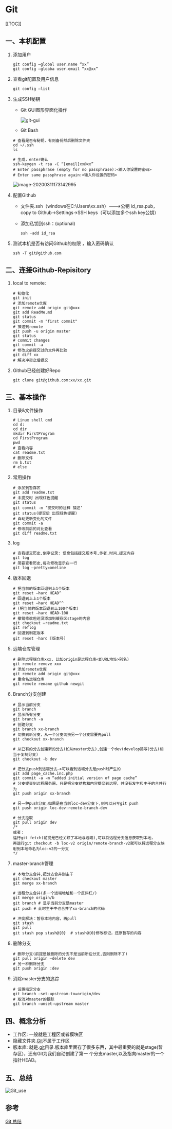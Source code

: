 # Git

[[TOC]]

## 一、本机配置

1. 添加用户

    ``` 
    git config –global user.name “xx” 
    git config –gloaba user.email “xx@xx”
    ```

2. 查看git配置及用户信息 
    ```
    git config –list
    ```

3. 生成SSH秘钥
   
   - Git GUI图形界面化操作
   
     ![git-gui](./assets/git-gui.png)
   
   - Git Bash
   
   ```
   # 查看是否有秘钥，有则备份然后删除文件夹
   cd ~/.ssh 
   ls

   # 生成，enter确认
   ssh-keygen -t rsa -C “[email]xx@xx” 
   # Enter passphrase (empty for no passphrase):<输入你设置的密码>
   # Enter same passphrase again:<输入你设置的密码>
   ```
   ![image-20200311173142995](./assets/image-20200311173142995.png)
   
4. 配置Github

    - 文件夹.ssh（windows在C:\Users\xx\.ssh）--->公钥 id_rsa.pub，copy to Github->Settings->SSH keys（可以添加多个ssh key公钥）

    - 添加私钥到ssh：(optional)

      ```
      ssh -add id_rsa
      ```

5. 测试本机是否有访问Github的权限 ，输入密码确认

    ```
    ssh -T git@github.com
    ```



## 二、连接Github-Repisitory

1. local  to remote: 
   
   ```
   # 初始化
   git init
   # 添加remote仓库
   git remote add origin git@xxx
   git add ReadMe.md
   git status
   git commit -m "first commit"
   # 推送到remote
   git push -u origin master
   git status
   # commit changes
   git commit -a 
   # 修改之前提交过的文件再比较
   git diff xx
   # 解决冲突之后提交
   ```
   
2. Github已经创建好Repo

   ```
   git clone git@github.com:xx/xx.git
   ```



## 三、基本操作 

1. 目录&文件操作
    ```
    # Linux shell cmd
    cd d: 
    cd dir 
    mkdir FirstProgram 
    cd FirstProgram 
    pwd
    # 查看内容 
    cat readme.txt 
    # 删除文件 
    rm b.txt 
    # else
    ```
2. 常用操作
    ```
    # 添加到暂存区
    git add readme.txt
    # 未提交时 出现红色提醒
    git status
    git commit -m ‘提交时的注释 描述’ 
    git status(提交后 出现绿色提醒) 
    # 自动更新变化的文件
    git commit -a
    # 修改前后的对比查看
    git diff readme.txt
    ```
3. log
    ```
    # 查看提交历史,倒序记录: 信息包括提交版本号,作者,时间,提交内容
    git log
    # 简要查看历史,每次修改显示在一行
    git log –pretty=oneline
    ```
4. 版本回退
    ```
    # 把当前的版本回退到上1个版本
    git reset –hard HEAD^
    # 回退到上上1个版本
    git reset –hard HEAD^^
    # (把当前的版本回退到上100个版本) 
    git reset –hard HEAD~100
    # 撤销修改但还没添加到缓存区stage的内容
    git checkout –readme.txt
    git reflog 
    # 回退到制定版本
    git reset -hard [版本号]
    ```
5. 远端仓库管理
    ```
    # 删除远程端仓库xxx, 比如origin是远程仓库<即URL地址>别名) 
    git remote remove xxx
    # 添加remote仓库
    git remote add origin git@xxx
    # 重命名远端仓库
    git remote rename github newgit
    ```
6. Branch分支创建
    ```
    # 显示当前分支
    git branch
    # 显示所有分支
    git branch -a
    # 创建分支
    git branch xx-branch
    # 切换到新分支，从一个分支切换另一个分支需要先pull
    git checkout xx-branch

    # 从已有的分支创建新的分支(如从master分支),创建一个dev(develop简写)分支(相当于复制分支) 
    git checkout -b dev 

    # 把分支push到远端分支–>可以看到远端分支是push时产生的 
    git add page_cache.inc.php 
    git commit -a -m “added initial version of page cache” 
    # 分支提交到远程服务器，只是把分支结构和内容提交到远程，并没有发生和主干的合并行为
    git push origin xx-branch

    # 另一种push分支;如果是在当前loc-dev分支下,则可以只写git push 
    git push origin loc-dev:remote-branch-dev 

    # 分支拉取 
    git pull origin dev
    /*
    或者： 
    运行git fetch(前提是已经关联了本地与远端),可以将远程分支信息获取到本地， 
    再运行git checkout -b loc-v2 origin/remote-branch-v2就可以将远程分支映射到本地命名为loc-v2的一分支 
    */
    ```
7. master-branch管理
    ```
    # 本地分支合并,把分支合并到主干
    git checkout master
    git merge xx-branch

    # 远程分支合并(多一个远端地址和一个反斜杠/) 
    git merge origin/b 
    git branch # 显示当前分支是master
    git push # 此时主干中也合并了xx-branch的代码

    # 冲突解决：暂存本地内容，再pull
    git stash
    git pull 
    git stash pop stash@{0}  # stash@{0}修改标记，还原暂存的内容
    ```
8. 删除分支
    ```
    # 删除分支(前提是被删除的分支不是当前所在分支,否则删除不了) 
    git pull origin –delete dev 
    # 另一种删除分支 
    git push origin :dev 
    ```
9. 消除master分支的追踪 
    ```
    # 设置指定分支 
    git branch –set-upstream-to=origin/dev 
    # 取消对master的跟踪 
    git branch –unset-upstream master
    ```



## 四、概念分析

- 工作区: 一般就是工程区或者模块区 
- 隐藏文件夹.[Git](http://lib.csdn.net/base/git)不属于工作区 
- 版本库: 就是.[git](http://lib.csdn.net/base/git)目录.版本库里面存了很多东西，其中最重要的就是stage(暂存区)，还有Git为我们自动创建了第一 个分支master,以及指向master的一个指针HEAD。



## 五、总结

![Git_use](./assets/Git_use.png)

## 参考

[Git 总结](http://www.cnblogs.com/1-2-3/archive/2010/07/18/git-commands.html)